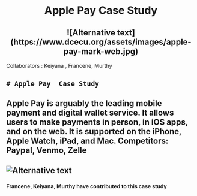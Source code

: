 <h1 align="center">Apple Pay Case Study</h1>
<h2 align="center">![Alternative text](https://www.dcecu.org/assets/images/apple-pay-mark-web.jpg)</h2
    
<h2> Collaborators : Keiyana , Francene, Murthy<h2>
    
    
    # Apple Pay  Case Study
  
  <h2> Apple Pay is arguably the leading mobile payment and digital wallet service. It allows users to make payments in person, in iOS apps, and on the web. It is supported on the iPhone, Apple Watch, iPad, and Mac. 
Competitors: Paypal, Venmo, Zelle<h2>
  
![Alternative text](https://www.dcecu.org/assets/images/apple-pay-mark-web.jpg)

<h4>Francene, Keiyana, Murthy have contributed to this case study<h4>
